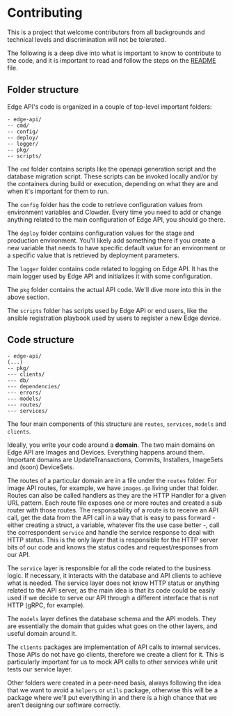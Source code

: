 # Contributing

This is a project that welcome contributors from all backgrounds and technical levels and discrimination will not be tolerated.

The following is a deep dive into what is important to know to contribute to the code, and it is important to read and follow the steps on the [README](README.md) file.

## Folder structure

Edge API's code is organized in a couple of top-level important folders:

```
- edge-api/
-- cmd/
-- config/
-- deploy/
-- logger/
-- pkg/
-- scripts/
```

The `cmd` folder contains scripts like the openapi generation script and the database migration script. These scripts can be invoked locally and/or by the containers during build or execution, depending on what they are and when it's important for them to run.

The `config` folder has the code to retrieve configuration values from environment variables and Clowder. Every time you need to add or change anything related to the main configuration of Edge API, you should go there.

The `deploy` folder contains configuration values for the stage and production environment. You'll likely add something there if you create a new variable that needs to have specific default value for an environment or a specific value that is retrieved by deployment parameters.

The `logger` folder contains code related to logging on Edge API. It has the main logger used by Edge API and initializes it with some configuration.

The `pkg` folder contains the actual API code. We'll dive more into this in the above section.

The `scripts` folder has scripts used by Edge API or end users, like the ansible registration playbook used by users to register a new Edge device.


## Code structure

```
- edge-api/
(...)
-- pkg/
--- clients/
--- db/
--- dependencies/
--- errors/
--- models/
--- routes/
--- services/
```

The four main components of this structure are `routes`, `services`, `models` and `clients`.

Ideally, you write your code around a **domain**. The two main domains on Edge API are Images and Devices. Everything happens around them. Important domains are UpdateTransactions, Commits, Installers, ImageSets and (soon) DeviceSets.

The routes of a particular domain are in a file under the `routes` folder. For image API routes, for example, we have `images.go` living under that folder. Routes can also be called handlers as they are the HTTP Handler for a given URL pattern. Each route file exposes one or more routes and created a sub router with those routes. The responsability of a route is to receive an API call, get the data from the API call in a way that is easy to pass forward - either creating a struct, a variable, whatever fits the use case better -, call the correspondent `service` and handle the service response to deal with HTTP status. This is the only layer that is responsible for the HTTP server bits of our code and knows the status codes and request/responses from our API.

The `service` layer is responsible for all the code related to the business logic. If necessary, it interacts with the database and API clients to achieve what is needed. The service layer does not know HTTP status or anything related to the API server, as the main idea is that its code could be easily used if we decide to serve our API through a different interface that is not HTTP (gRPC, for example).

The `models` layer defines the database schema and the API models. They are essentially the domain that guides what goes on the other layers, and useful domain around it.

The `clients` packages are implementation of API calls to internal services. Those APIs do not have go clients, therefore we create a client for it. This is particularly important for us to mock API calls to other services while unit tests our service layer.

Other folders were created in a peer-need basis, always following the idea that we want to avoid a `helpers` or `utils` package, otherwise this will be a package where we'll put everything in and there is a high chance that we aren't designing our software correctly.